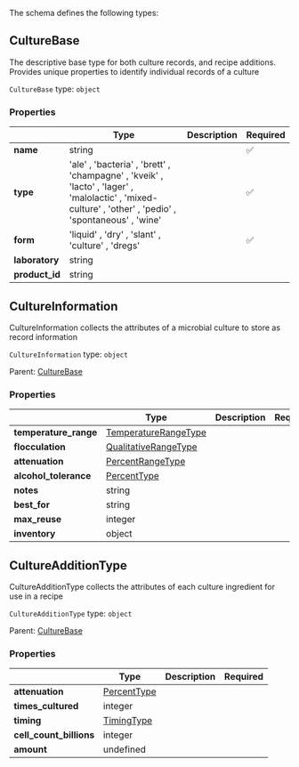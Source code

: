 The schema defines the following types:

## CultureBase

The descriptive base type for both culture records, and recipe additions. Provides unique properties to identify individual records of a culture

`CultureBase` type: `object`

### Properties

|                | Type                                                                                                                                                   | Description | Required           |
| -------------- | ------------------------------------------------------------------------------------------------------------------------------------------------------ | ----------- | ------------------ |
| **name**       | string                                                                                                                                                 |             | :white_check_mark: |
| **type**       | 'ale' , 'bacteria' , 'brett' , 'champagne' , 'kveik' , 'lacto' , 'lager' , 'malolactic' , 'mixed-culture' , 'other' , 'pedio' , 'spontaneous' , 'wine' |             | :white_check_mark: |
| **form**       | 'liquid' , 'dry' , 'slant' , 'culture' , 'dregs'                                                                                                       |             | :white_check_mark: |
| **laboratory** | string                                                                                                                                                 |             |                    |
| **product_id** | string                                                                                                                                                 |             |                    |

## CultureInformation

CultureInformation collects the attributes of a microbial culture to store as record information

`CultureInformation` type: `object`

Parent: [CultureBase](#culturebase)

### Properties

|                       | Type                                                                   | Description | Required |
| --------------------- | ---------------------------------------------------------------------- | ----------- | -------- |
| **temperature_range** | [TemperatureRangeType](measureable_units.json.md#temperaturerangetype) |             |          |
| **flocculation**      | [QualitativeRangeType](measureable_units.json.md#qualitativerangetype) |             |          |
| **attenuation**       | [PercentRangeType](measureable_units.json.md#percentrangetype)         |             |          |
| **alcohol_tolerance** | [PercentType](measureable_units.json.md#percenttype)                   |             |          |
| **notes**             | string                                                                 |             |          |
| **best_for**          | string                                                                 |             |          |
| **max_reuse**         | integer                                                                |             |          |
| **inventory**         | object                                                                 |             |          |

## CultureAdditionType

CultureAdditionType collects the attributes of each culture ingredient for use in a recipe

`CultureAdditionType` type: `object`

Parent: [CultureBase](#culturebase)

### Properties

|                         | Type                                                 | Description | Required |
| ----------------------- | ---------------------------------------------------- | ----------- | -------- |
| **attenuation**         | [PercentType](measureable_units.json.md#percenttype) |             |          |
| **times_cultured**      | integer                                              |             |          |
| **timing**              | [TimingType](timing.json.md#timingtype)              |             |          |
| **cell_count_billions** | integer                                              |             |          |
| **amount**              | undefined                                            |             |          |

